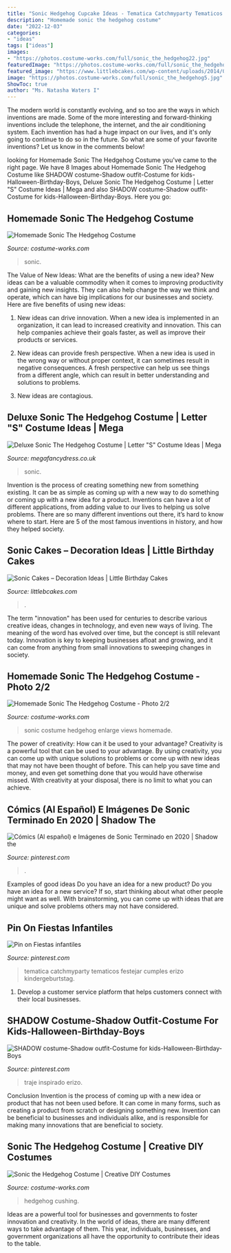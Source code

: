 ```yaml
---
title: "Sonic Hedgehog Cupcake Ideas - Tematica Catchmyparty Tematicos Festejar Cumples Erizo Kindergeburtstag"
description: "Homemade sonic the hedgehog costume"
date: "2022-12-03"
categories:
- "ideas"
tags: ["ideas"]
images:
- "https://photos.costume-works.com/full/sonic_the_hedgehog22.jpg"
featuredImage: "https://photos.costume-works.com/full/sonic_the_hedgehog22.jpg"
featured_image: "https://www.littlebcakes.com/wp-content/uploads/2014/05/Sonic-Cakes-Images.jpg"
image: "https://photos.costume-works.com/full/sonic_the_hedgehog5.jpg"
ShowToc: true
author: "Ms. Natasha Waters I"
---
```



The modern world is constantly evolving, and so too are the ways in which inventions are made. Some of the more interesting and forward-thinking inventions include the telephone, the internet, and the air conditioning system. Each invention has had a huge impact on our lives, and it's only going to continue to do so in the future. So what are some of your favorite inventions? Let us know in the comments below!

	

		
looking for Homemade Sonic The Hedgehog Costume you've came to the right page. We have 8 Images about Homemade Sonic The Hedgehog Costume like SHADOW costume-Shadow outfit-Costume for kids-Halloween-Birthday-Boys, Deluxe Sonic The Hedgehog Costume | Letter &quot;S&quot; Costume Ideas | Mega and also SHADOW costume-Shadow outfit-Costume for kids-Halloween-Birthday-Boys. Here you go:
		
    
## Homemade Sonic The Hedgehog Costume

<img loading=lazy src="https://photos.costume-works.com/full/sonic_the_hedgehog5.jpg" onerror="this.onerror=null;this.src='https://tse1.mm.bing.net/th?id=OIP.-3F90leJd6_dddiQTavQkgHaPU&amp;pid=15.1';" alt="Homemade Sonic The Hedgehog Costume">

_Source: costume-works.com_

>sonic. 

	

The Value of New Ideas: What are the benefits of using a new idea?
New ideas can be a valuable commodity when it comes to improving productivity and gaining new insights. They can also help change the way we think and operate, which can have big implications for our businesses and society. Here are five benefits of using new ideas:
1. New ideas can drive innovation. When a new idea is implemented in an organization, it can lead to increased creativity and innovation. This can help companies achieve their goals faster, as well as improve their products or services.

2. New ideas can provide fresh perspective. When a new idea is used in the wrong way or without proper context, it can sometimes result in negative consequences. A fresh perspective can help us see things from a different angle, which can result in better understanding and solutions to problems.

3. New ideas are contagious.

    
## Deluxe Sonic The Hedgehog Costume | Letter &quot;S&quot; Costume Ideas | Mega

<img loading=lazy src="https://images.esellerpro.com/2466/I/167/768/lrgscale701140.jpg" onerror="this.onerror=null;this.src='https://tse2.mm.bing.net/th?id=OIP.eS2OnnysVwc9DBd33fb2JAHaM-&amp;pid=15.1';" alt="Deluxe Sonic The Hedgehog Costume | Letter &quot;S&quot; Costume Ideas | Mega">

_Source: megafancydress.co.uk_

>sonic. 

	

Invention is the process of creating something new from something existing. It can be as simple as coming up with a new way to do something or coming up with a new idea for a product. Inventions can have a lot of different applications, from adding value to our lives to helping us solve problems. There are so many different inventions out there, it’s hard to know where to start. Here are 5 of the most famous inventions in history, and how they helped society.

    
## Sonic Cakes – Decoration Ideas | Little Birthday Cakes

<img loading=lazy src="https://www.littlebcakes.com/wp-content/uploads/2014/05/Sonic-Cakes-Images.jpg" onerror="this.onerror=null;this.src='https://tse2.mm.bing.net/th?id=OIP.FXqUi1_9AJ084J4nsdJzHwHaJ4&amp;pid=15.1';" alt="Sonic Cakes – Decoration Ideas | Little Birthday Cakes">

_Source: littlebcakes.com_

>. 

	

The term "innovation" has been used for centuries to describe various creative ideas, changes in technology, and even new ways of living. The meaning of the word has evolved over time, but the concept is still relevant today. Innovation is key to keeping businesses afloat and growing, and it can come from anything from small innovations to sweeping changes in society.

    
## Homemade Sonic The Hedgehog Costume - Photo 2/2

<img loading=lazy src="http://photos.costume-works.com/full/sonic_the_hedgehog6.jpg" onerror="this.onerror=null;this.src='https://tse3.mm.bing.net/th?id=OIP.5nSXEIF1BUacB1PXv3cFIgHaLi&amp;pid=15.1';" alt="Homemade Sonic The Hedgehog Costume - Photo 2/2">

_Source: costume-works.com_

>sonic costume hedgehog enlarge views homemade. 

	

The power of creativity: How can it be used to your advantage?
Creativity is a powerful tool that can be used to your advantage. By using creativity, you can come up with unique solutions to problems or come up with new ideas that may not have been thought of before. This can help you save time and money, and even get something done that you would have otherwise missed. With creativity at your disposal, there is no limit to what you can achieve.

    
## Cómics (Al Español) E Imágenes De Sonic Terminado En 2020 | Shadow The

<img loading=lazy src="https://i.pinimg.com/736x/f5/59/84/f559841bbcafc07e1ec7ad5412524525.jpg" onerror="this.onerror=null;this.src='https://tse4.mm.bing.net/th?id=OIP.Tkcm-RyVU8fVnQJ9nD9lPQHaKm&amp;pid=15.1';" alt="Cómics (Al español) e Imágenes de Sonic Terminado en 2020 | Shadow the">

_Source: pinterest.com_

>. 

	

Examples of good ideas
Do you have an idea for a new product? Do you have an idea for a new service? If so, start thinking about what other people might want as well. With brainstorming, you can come up with ideas that are unique and solve problems others may not have considered.

    
## Pin On Fiestas Infantiles

<img loading=lazy src="https://i.pinimg.com/736x/48/f1/04/48f1049ebabc3113e09a402287aa72ca.jpg" onerror="this.onerror=null;this.src='https://tse1.mm.bing.net/th?id=OIP.uAU9qNMTpbOTNmXxrVOEzAHaJ3&amp;pid=15.1';" alt="Pin on Fiestas infantiles">

_Source: pinterest.com_

>tematica catchmyparty tematicos festejar cumples erizo kindergeburtstag. 

	

1. Develop a customer service platform that helps customers connect with their local businesses.

    
## SHADOW Costume-Shadow Outfit-Costume For Kids-Halloween-Birthday-Boys

<img loading=lazy src="https://i.pinimg.com/736x/3a/cb/7f/3acb7f7752e2389bc8d481700faa3ef8.jpg" onerror="this.onerror=null;this.src='https://tse4.mm.bing.net/th?id=OIP.kpa79cyresZBMj-sVDKdQQHaLJ&amp;pid=15.1';" alt="SHADOW costume-Shadow outfit-Costume for kids-Halloween-Birthday-Boys">

_Source: pinterest.com_

>traje inspirado erizo. 

	

Conclusion
Invention is the process of coming up with a new idea or product that has not been used before. It can come in many forms, such as creating a product from scratch or designing something new. Invention can be beneficial to businesses and individuals alike, and is responsible for making many innovations that are beneficial to society.

    
## Sonic The Hedgehog Costume | Creative DIY Costumes

<img loading=lazy src="https://photos.costume-works.com/full/sonic_the_hedgehog22.jpg" onerror="this.onerror=null;this.src='https://tse2.mm.bing.net/th?id=OIP.zhXJGRjUZbyrOm26xC9OFAHaLO&amp;pid=15.1';" alt="Sonic the Hedgehog Costume | Creative DIY Costumes">

_Source: costume-works.com_

>hedgehog cushing. 

	

Ideas are a powerful tool for businesses and governments to foster innovation and creativity. In the world of ideas, there are many different ways to take advantage of them. This year, individuals, businesses, and government organizations all have the opportunity to contribute their ideas to the table.

